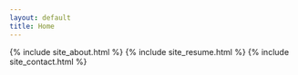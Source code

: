 ```yaml
---
layout: default
title: Home
---
```



<div class="wrapper">
    {% include site_about.html %}
    {% include site_resume.html %}
    {% include site_contact.html %}
</div>